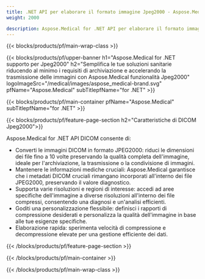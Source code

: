 ```yaml
---
title: .NET API per elaborare il formato immagine Jpeg2000 - Aspose.Medical
weight: 2000

description: Aspose.Medical for .NET API per elaborare il formato immagine Jpeg2000
---
```


{{< blocks/products/pf/main-wrap-class >}}

{{< blocks/products/pf/upper-banner h1="Aspose.Medical for .NET supporto per Jpeg2000" h2="Semplifica le tue soluzioni sanitarie riducendo al minimo i requisiti di archiviazione e accelerando la trasmissione delle immagini con Aspose.Medical funzionalità Jpeg2000" logoImageSrc="/medical/images/aspose_medical-brand.svg" pfName="Aspose.Medical" subTitlepfName="for .NET" >}}

{{< blocks/products/pf/main-container pfName="Aspose.Medical" subTitlepfName="for .NET" >}}

{{< blocks/products/pf/feature-page-section h2="Caratteristiche di DICOM Jpeg2000">}}

<p>Aspose.Medical for .NET API DICOM consente di:</p>

<ul>
<li>Converti le immagini DICOM in formato JPEG2000: riduci le dimensioni dei file fino a 10 volte preservando la qualità completa dell'immagine, ideale per l'archiviazione, la trasmissione o la condivisione di immagini.</li>
<li>Mantenere le informazioni mediche cruciali: Aspose.Medical garantisce che i metadati DICOM cruciali rimangano incorporati all'interno dei file JPEG2000, preservando il valore diagnostico.</li>
<li>Supporta varie risoluzioni e regioni di interesse: accedi ad aree specifiche dell'immagine a diverse risoluzioni all'interno dei file compressi, consentendo una diagnosi e un'analisi efficienti.</li>
<li>Goditi una personalizzazione flessibile: definisci i rapporti di compressione desiderati e personalizza la qualità dell'immagine in base alle tue esigenze specifiche.</li>
<li>Elaborazione rapida: sperimenta velocità di compressione e decompressione elevate per una gestione efficiente dei dati.</li>
</ul>

{{< /blocks/products/pf/feature-page-section >}}

{{< /blocks/products/pf/main-container >}}

{{< /blocks/products/pf/main-wrap-class >}}